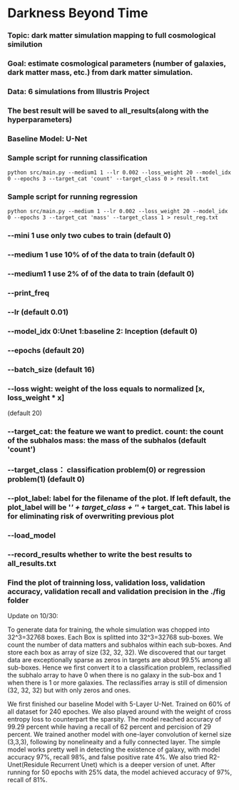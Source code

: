 # Darkness Beyond Time 

### Topic: dark matter simulation mapping to full cosmological similution 

### Goal: estimate cosmological parameters (number of galaxies, dark matter mass, etc.) from dark matter simulation.

### Data: 6 simulations from Illustris Project

### The best result will be saved to all_results(along with the hyperparameters)

### Baseline Model: U-Net

### Sample script for running classification
`python src/main.py --medium1 1 --lr 0.002 --loss_weight 20 --model_idx 0 --epochs 3 --target_cat 'count' --target_class 0 > result.txt`
### Sample script for running regression
`python src/main.py --medium 1 --lr 0.002 --loss_weight 20 --model_idx 0 --epochs 3 --target_cat 'mass' --target_class 1 > result_reg.txt`



### --mini  1 use only two cubes to train  (default 0)
### --medium 1 use 10% of of the data to train  (default 0)
### --medium1 1 use 2% of of the data to train  (default 0)
### --print_freq 
### --lr  (default 0.01)
### --model_idx 0:Unet  1:baseline  2: Inception   (default 0)
### --epochs  (default 20)
### --batch_size  (default 16)
### --loss wight: weight of the loss equals to normalized [x, loss_weight * x]
(default 20)
### --target_cat: the feature we want to predict. count: the count of the subhalos mass: the mass of the subhalos   (default 'count')
### --target_class：  classification problem(0) or regression problem(1)   (default 0)
### --plot_label:  label for the filename of the plot. If left default, the plot_label will be '_' + target_class + '_' + target_cat. This label is for eliminating risk of overwriting previous plot 
### --load_model 
### --record_results whether to write the best results to all_results.txt

### Find the plot of trainning loss, validation loss, validation accuracy, validation recall and validation precision in the ./fig folder

Update on 10/30:

To generate data for training, the whole simulation was chopped into 32^3=32768 boxes. Each Box is splitted into 32^3=32768 sub-boxes. We count the number of data matters and subhalos within each sub-boxes. And store each box as array of size (32, 32, 32). We discovered that our target data are exceptionally sparse as zeros in targets are about 99.5% among all sub-boxes. Hence we first convert it to a classification problem, reclassified the subhalo array to have 0 when there is no galaxy in the sub-box and 1 when there is 1 or more galaxies. The reclassifies array is still of dimension (32, 32, 32) but with only zeros and ones. 

We first finished our baseline Model with 5-Layer U-Net. Trained on 60% of all dataset for 240 epoches. We also played around with the weight of cross entropy loss to counterpart the sparsity. The model reached accuracy of 99.29 percent while having a recall of 62 percent and percision of 29 percent. We trained another model with one-layer convolution of kernel size (3,3,3), following by nonelineaity and a fully connected layer. The simple model works pretty well in detecting the existence of galaxy, with model accuracy 97%, recall 98%, and false positive rate 4%. We also tried R2-Unet(Residule Recurrent Unet) which is a deeper version of unet. After running for 50 epochs with 25% data, the model achieved accuracy of 97%, recall of 81%. 
